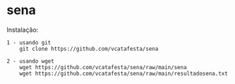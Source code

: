 # sena

Instalação:

	1 - usando git
		git clone https://github.com/vcatafesta/sena

	2 - usando wget
		wget https://github.com/vcatafesta/sena/raw/main/sena
		wget https://github.com/vcatafesta/sena/raw/main/resultadosena.txt
